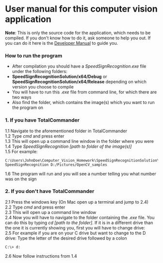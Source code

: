# User manual for this computer vision application

**Note**: This is only the source code for the application, which needs to be compiled. If you don't know how to do it, ask someone to help you out. If you can do it here is the [Developer Manual](developerManual.md) to guide you.

### How to run the program
- After compilation you should have a *SpeedSignRecognition.exe* file under the following folders:
- **SpeedSignRecognitionSolution/x64/Debug** or **SpeedSignRecognitionSolution/x64/Release** depending on which version you choose to compile
- You will have to run this *.exe* file from command line, for which there are two ways
- Also find the folder, which contains the image(s) which you want to run the program on

### 1. If you have TotalCommander
   1.1 Navigate to the aforementioned folder in TotalCommander <br/>
   1.2 Type *cmd* and press enter <br/>
   1.3 This will open up a command line window in the folder where you were <br/>
   1.4 Type *SpeedSignRecognition [path to folder of the image(s)]* <br/>
   1.5 For example: <br/>
```
C:\Users\JohnDoe\Computer_Vision_Homework\SpeedSignRecognitionSolution\x64\Debug> SpeedSignRecognition D:/Pictures/OpenCV_samples
```
   1.6 The program will run and you will see a number telling you what number was on the sign <br/>

### 2. If you don't have TotalCommander
   2.1 Press the windows key (On Mac open up a terminal and jump to 2.4)  <br/>
   2.2 Type *cmd* and press enter <br/>
   2.3 This will open up a command line window <br/>
   2.4 Now you will have to navigate to the folder containing the *.exe* file. You can do this by typing *cd [path to the folder]*. If it is in a different drive than the one it is currently showing you, first you will have to change drive: <br/>
   2.5 For example if you are on your C drive but want to change to the D drive: Type the letter of the desired drive followed by a colon <br/>
```
C:\> d:
```
   2.6 Now follow instructions from 1.4